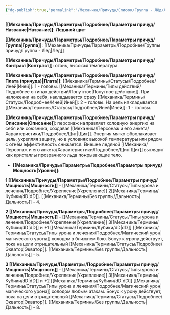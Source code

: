 ```yaml
---
{"dg-publish":true,"permalink":"/Механика/Причуды/Список/Группа - Лёд/Ледяной щит/","noteIcon":"","created":"2025-09-11T18:52:03.769+03:00","updated":"2025-09-23T11:51:45.703+03:00"}
---
```




**[[Механика/Причуды/Параметры/Подробнее/Параметры причуд/Название\|Название]]**: **Ледяной щит**

**[[Механика/Причуды/Параметры/Подробнее/Параметры причуд/Группа\|Группа]]**: [[Механика/Причуды/Параметры/Подробнее/Группы причуд/Группа - Лёд\|Лёд]] 

**[[Механика/Причуды/Параметры/Подробнее/Параметры причуд/Контраст\|Контраст]]**: огонь, высокая температура.

**[[Механика/Причуды/Параметры/Подробнее/Параметры причуд/Плата (причуда)\|Плата]]**: [[Механика/Термины/Статусы/Подробнее/Иней\|Иней]]: 1 - головы.  [[Механика/Термины/Типы действий/Подробнее о типах действий/Попутное\|Попутное действие]]. При наложении на себя, накладывается сразу [[Механика/Термины/Статусы/Подробнее/Иней\|Иней]]: 2 - головы. На цель накладывается [[Механика/Термины/Статусы/Подробнее/Иней\|Иней]]: 1 - головы. 

**[[Механика/Причуды/Параметры/Подробнее/Параметры причуд/Описание\|Описание]]**: персонаж направляет холодную энергию на себя или союзника, создавая [[Механика/Персонаж и его анкета/Характеристики/Подробнее/Щит\|Щит]]. Энергия мягко обволакивает цель, укрепляя защиту, но в условиях высокой температуры или рядом с огнём эффективность снижается. Внешне ледяной [[Механика/Персонаж и его анкета/Характеристики/Подробнее/Щит\|Щит]] выглядит как кристаллы прозрачного льда покрывающие тело.


- **[[Механика/Причуды/Параметры/Подробнее/Параметры причуд/Мощность\|Уровни]]**:

**1 [[Механика/Причуды/Параметры/Подробнее/Параметры причуд/Мощность\|Мощность]]** - [[Механика/Термины/Статусы/Типы урона и лечения/Подробнее/Укрепление\|Укрепление]] 2[[Механика/Термины/Кубики/dD\|dD]]. [[Механика/Термины/Без группы/Дальность\|Дальность]] - 4.

**2 [[Механика/Причуды/Параметры/Подробнее/Параметры причуд/Мощность\|Мощность]]** - [[Механика/Термины/Статусы/Типы урона и лечения/Подробнее/Укрепление\|Укрепление]] 3[[Механика/Термины/Кубики/dD\|dD]] и +1 [[Механика/Термины/Кубики/dD\|dD]] [[Механика/Термины/Статусы/Типы урона и лечения/Подробнее/Магический урон\|магического урона]] холодом в ближнем бою. Бонус к урону действует, пока на цели отрицательный [[Механика/Термины/Статусы/Подробнее/Экватор\|Экватор]]. [[Механика/Термины/Без группы/Дальность\|Дальность]] - 5.

**3 [[Механика/Причуды/Параметры/Подробнее/Параметры причуд/Мощность\|Мощность]]** - [[Механика/Термины/Статусы/Типы урона и лечения/Подробнее/Укрепление\|Укрепление]] 3[[Механика/Термины/Кубики/dD\|dD]] и +2 [[Механика/Термины/Кубики/dD\|dD]] [[Механика/Термины/Статусы/Типы урона и лечения/Подробнее/Магический урон\|магического урона]]  холодом любым атакам. Бонус к урону действует, пока на цели отрицательный [[Механика/Термины/Статусы/Подробнее/Экватор\|Экватор]]. [[Механика/Термины/Без группы/Дальность\|Дальность]] - 8.